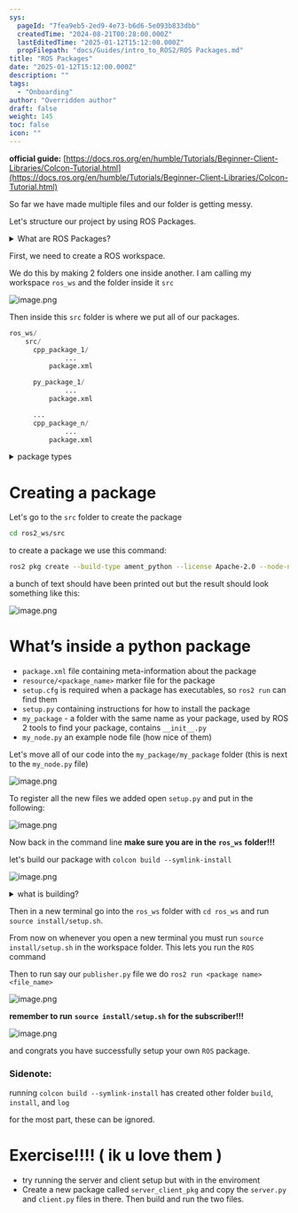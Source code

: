 ```yaml
---
sys:
  pageId: "7fea9eb5-2ed9-4e73-b6d6-5e093b833dbb"
  createdTime: "2024-08-21T00:28:00.000Z"
  lastEditedTime: "2025-01-12T15:12:00.000Z"
  propFilepath: "docs/Guides/intro_to_ROS2/ROS Packages.md"
title: "ROS Packages"
date: "2025-01-12T15:12:00.000Z"
description: ""
tags:
  - "Onboarding"
author: "Overridden author"
draft: false
weight: 145
toc: false
icon: ""
---
```


**official guide:** [https://docs.ros.org/en/humble/Tutorials/Beginner-Client-Libraries/Colcon-Tutorial.html](https://docs.ros.org/en/humble/Tutorials/Beginner-Client-Libraries/Colcon-Tutorial.html)

So far we have made multiple files and our folder is getting messy.

Let's structure our project by using ROS Packages.

<details>

<summary>What are ROS Packages?</summary>

ROS Packages are, as the name implies, packages of code that are highly sharable between ROS developers.

They consist of a folder, `package.xml` file, and source code

```python
      cpp_package_1/
		      ... imagine much code files here ..
          package.xml
```

</details>

First, we need to create a ROS workspace.

We do this by making 2 folders one inside another. I am calling my workspace `ros_ws` and the folder inside it `src`

![image.png](https://prod-files-secure.s3.us-west-2.amazonaws.com/d518164a-d88e-44d1-a4ee-3adb3bd8bce0/70706947-fd18-4537-a67b-e12946812d31/image.png?X-Amz-Algorithm=AWS4-HMAC-SHA256&X-Amz-Content-Sha256=UNSIGNED-PAYLOAD&X-Amz-Credential=ASIAZI2LB4665WNMJOUK%2F20250518%2Fus-west-2%2Fs3%2Faws4_request&X-Amz-Date=20250518T140504Z&X-Amz-Expires=3600&X-Amz-Security-Token=IQoJb3JpZ2luX2VjELz%2F%2F%2F%2F%2F%2F%2F%2F%2F%2FwEaCXVzLXdlc3QtMiJHMEUCIQCxybrWjK6%2B2RYJZGU%2FM3rqCg3m2eUalfwDCju9qUm5%2BAIgN4kQdUFdSB5yo3FkZp5XSNe5WbU71H8O%2FccGVRqBQBQq%2FwMIdRAAGgw2Mzc0MjMxODM4MDUiDMCzai0mDJOLDYsW7SrcA8HI4z6Pw31Y5QPwX4vib7SyTc6hATyJnmH7gcUvvYVHF1Talag6HTvcbB2g%2BmLL2S5oSfMeO%2BVrUwcSbekiSc0Zp643ryPvaY0I%2Bt0KTyE4Rrjg6n7MGKiQlUamZwK4lzwBmSW%2FNhI0lbQbj69F0gzBBlZGLrtTUb5x1qjK811BisOVX9Pt1ZetNJnoGqe%2FAn2LktNkt4671%2F0U9NLotwIGzzZs1JDhWdBJtQrbbMf0SmY2ud82E49943ndlvkoPZPuOeBInWE3jA8Y0C0uHNh7YDGV3Mooa5BiJdePJ4p4OkknVYDeJrJBQU%2BuACYC7OjhE3NLws4NK9aEyuN1RLafwJikSYJkX3OANF%2FtGS0WFFvaHKQCuCyDlcIDXrDCGaURQ4kfqaNflubSWtxrmPxSyINjmou0MI2yb4XzYctPg40kVLFmZEjVq0nwQoxwJzHbcX3f49DI%2BC56q3%2F9S1azNjevYHKh31kFA3N1LvbFJtwM%2FE0lul9XorA3%2BUo0h%2B1RSbImcf0d%2BWG8GswJrVMfVgzhCiF694y6%2BuyHa0hub%2FBIt6S0hvtNg4Bm8IBhOaA3HrwqQ8iDzJ0nBEBVH1dpLmMEnysyX32OeZdSYqUsv5ptjcwPvTpeOhfyMI6dp8EGOqUBltZBhi%2BypYUS2Y0T99K0B220R8mX%2BqcFNmTt4U8N4SKQ5YzTZBqXj2reTp1pFuvLHsAghK1FXniKatRdcbVqZDwod1jVhcWswPDdyWxKfc8AYeqLFgPOTQ91bT3WRKIiatUwLwehMq7vc1C8MXCcecrGk7qw4Ykp8PP8cwDbIlyfcWwnqmCE%2BP05MYgnC9cc%2BkjDzBHvf%2FB3gc3ifsy50reN36tq&X-Amz-Signature=caf1941e35c67189c4d144dbc7478c1682608157f5be42396ceb5fc2c8624363&X-Amz-SignedHeaders=host&x-id=GetObject)

Then inside this `src` folder is where we put all of our packages.

```python
ros_ws/
    src/
      cpp_package_1/
		      ...
          package.xml

      py_package_1/
		      ...
          package.xml

      ...
      cpp_package_n/
		      ...
          package.xml

```

<details>

<summary>package types</summary>

packages can be either `C++` or python.

the intern file structure is different for each but for this guide we will stick to creating python packages

</details>

# Creating a package

Let's go to the `src` folder to create the package

```bash
cd ros2_ws/src
```

to create a package we use this command:

```bash
ros2 pkg create --build-type ament_python --license Apache-2.0 --node-name my_node my_package
```

a bunch of text should have been printed out but the result should look something like this:

![image.png](https://prod-files-secure.s3.us-west-2.amazonaws.com/d518164a-d88e-44d1-a4ee-3adb3bd8bce0/e6cf1e3f-8512-4a3e-b131-079f800bf3e8/image.png?X-Amz-Algorithm=AWS4-HMAC-SHA256&X-Amz-Content-Sha256=UNSIGNED-PAYLOAD&X-Amz-Credential=ASIAZI2LB4665WNMJOUK%2F20250518%2Fus-west-2%2Fs3%2Faws4_request&X-Amz-Date=20250518T140504Z&X-Amz-Expires=3600&X-Amz-Security-Token=IQoJb3JpZ2luX2VjELz%2F%2F%2F%2F%2F%2F%2F%2F%2F%2FwEaCXVzLXdlc3QtMiJHMEUCIQCxybrWjK6%2B2RYJZGU%2FM3rqCg3m2eUalfwDCju9qUm5%2BAIgN4kQdUFdSB5yo3FkZp5XSNe5WbU71H8O%2FccGVRqBQBQq%2FwMIdRAAGgw2Mzc0MjMxODM4MDUiDMCzai0mDJOLDYsW7SrcA8HI4z6Pw31Y5QPwX4vib7SyTc6hATyJnmH7gcUvvYVHF1Talag6HTvcbB2g%2BmLL2S5oSfMeO%2BVrUwcSbekiSc0Zp643ryPvaY0I%2Bt0KTyE4Rrjg6n7MGKiQlUamZwK4lzwBmSW%2FNhI0lbQbj69F0gzBBlZGLrtTUb5x1qjK811BisOVX9Pt1ZetNJnoGqe%2FAn2LktNkt4671%2F0U9NLotwIGzzZs1JDhWdBJtQrbbMf0SmY2ud82E49943ndlvkoPZPuOeBInWE3jA8Y0C0uHNh7YDGV3Mooa5BiJdePJ4p4OkknVYDeJrJBQU%2BuACYC7OjhE3NLws4NK9aEyuN1RLafwJikSYJkX3OANF%2FtGS0WFFvaHKQCuCyDlcIDXrDCGaURQ4kfqaNflubSWtxrmPxSyINjmou0MI2yb4XzYctPg40kVLFmZEjVq0nwQoxwJzHbcX3f49DI%2BC56q3%2F9S1azNjevYHKh31kFA3N1LvbFJtwM%2FE0lul9XorA3%2BUo0h%2B1RSbImcf0d%2BWG8GswJrVMfVgzhCiF694y6%2BuyHa0hub%2FBIt6S0hvtNg4Bm8IBhOaA3HrwqQ8iDzJ0nBEBVH1dpLmMEnysyX32OeZdSYqUsv5ptjcwPvTpeOhfyMI6dp8EGOqUBltZBhi%2BypYUS2Y0T99K0B220R8mX%2BqcFNmTt4U8N4SKQ5YzTZBqXj2reTp1pFuvLHsAghK1FXniKatRdcbVqZDwod1jVhcWswPDdyWxKfc8AYeqLFgPOTQ91bT3WRKIiatUwLwehMq7vc1C8MXCcecrGk7qw4Ykp8PP8cwDbIlyfcWwnqmCE%2BP05MYgnC9cc%2BkjDzBHvf%2FB3gc3ifsy50reN36tq&X-Amz-Signature=fb45b006cb671a185329cf70ad91cbb07f00fdee8d39250a8434f9176f790751&X-Amz-SignedHeaders=host&x-id=GetObject)

# What’s inside a python package

- `package.xml` file containing meta-information about the package
- `resource/<package_name>` marker file for the package
- `setup.cfg` is required when a package has executables, so `ros2 run` can find them
- `setup.py` containing instructions for how to install the package
- `my_package` - a folder with the same name as your package, used by ROS 2 tools to find your package, contains `__init__.py`
- `my_node.py` an example node file (how nice of them)

Let's move all of our code into the `my_package/my_package` folder (this is next to the `my_node.py` file)

![image.png](https://prod-files-secure.s3.us-west-2.amazonaws.com/d518164a-d88e-44d1-a4ee-3adb3bd8bce0/9ce58f11-0da9-4d3e-b86d-506a9685d378/image.png?X-Amz-Algorithm=AWS4-HMAC-SHA256&X-Amz-Content-Sha256=UNSIGNED-PAYLOAD&X-Amz-Credential=ASIAZI2LB4665WNMJOUK%2F20250518%2Fus-west-2%2Fs3%2Faws4_request&X-Amz-Date=20250518T140504Z&X-Amz-Expires=3600&X-Amz-Security-Token=IQoJb3JpZ2luX2VjELz%2F%2F%2F%2F%2F%2F%2F%2F%2F%2FwEaCXVzLXdlc3QtMiJHMEUCIQCxybrWjK6%2B2RYJZGU%2FM3rqCg3m2eUalfwDCju9qUm5%2BAIgN4kQdUFdSB5yo3FkZp5XSNe5WbU71H8O%2FccGVRqBQBQq%2FwMIdRAAGgw2Mzc0MjMxODM4MDUiDMCzai0mDJOLDYsW7SrcA8HI4z6Pw31Y5QPwX4vib7SyTc6hATyJnmH7gcUvvYVHF1Talag6HTvcbB2g%2BmLL2S5oSfMeO%2BVrUwcSbekiSc0Zp643ryPvaY0I%2Bt0KTyE4Rrjg6n7MGKiQlUamZwK4lzwBmSW%2FNhI0lbQbj69F0gzBBlZGLrtTUb5x1qjK811BisOVX9Pt1ZetNJnoGqe%2FAn2LktNkt4671%2F0U9NLotwIGzzZs1JDhWdBJtQrbbMf0SmY2ud82E49943ndlvkoPZPuOeBInWE3jA8Y0C0uHNh7YDGV3Mooa5BiJdePJ4p4OkknVYDeJrJBQU%2BuACYC7OjhE3NLws4NK9aEyuN1RLafwJikSYJkX3OANF%2FtGS0WFFvaHKQCuCyDlcIDXrDCGaURQ4kfqaNflubSWtxrmPxSyINjmou0MI2yb4XzYctPg40kVLFmZEjVq0nwQoxwJzHbcX3f49DI%2BC56q3%2F9S1azNjevYHKh31kFA3N1LvbFJtwM%2FE0lul9XorA3%2BUo0h%2B1RSbImcf0d%2BWG8GswJrVMfVgzhCiF694y6%2BuyHa0hub%2FBIt6S0hvtNg4Bm8IBhOaA3HrwqQ8iDzJ0nBEBVH1dpLmMEnysyX32OeZdSYqUsv5ptjcwPvTpeOhfyMI6dp8EGOqUBltZBhi%2BypYUS2Y0T99K0B220R8mX%2BqcFNmTt4U8N4SKQ5YzTZBqXj2reTp1pFuvLHsAghK1FXniKatRdcbVqZDwod1jVhcWswPDdyWxKfc8AYeqLFgPOTQ91bT3WRKIiatUwLwehMq7vc1C8MXCcecrGk7qw4Ykp8PP8cwDbIlyfcWwnqmCE%2BP05MYgnC9cc%2BkjDzBHvf%2FB3gc3ifsy50reN36tq&X-Amz-Signature=134a445a0b8ea7427cd6c030d305c51bec0af9bd2f6f4d1c13f05fc8dde8058d&X-Amz-SignedHeaders=host&x-id=GetObject)

To register all the new files we added open `setup.py` and put in the following:

![image.png](https://prod-files-secure.s3.us-west-2.amazonaws.com/d518164a-d88e-44d1-a4ee-3adb3bd8bce0/1cd7c262-4cae-4496-9d75-c178537d24a2/image.png?X-Amz-Algorithm=AWS4-HMAC-SHA256&X-Amz-Content-Sha256=UNSIGNED-PAYLOAD&X-Amz-Credential=ASIAZI2LB4665WNMJOUK%2F20250518%2Fus-west-2%2Fs3%2Faws4_request&X-Amz-Date=20250518T140504Z&X-Amz-Expires=3600&X-Amz-Security-Token=IQoJb3JpZ2luX2VjELz%2F%2F%2F%2F%2F%2F%2F%2F%2F%2FwEaCXVzLXdlc3QtMiJHMEUCIQCxybrWjK6%2B2RYJZGU%2FM3rqCg3m2eUalfwDCju9qUm5%2BAIgN4kQdUFdSB5yo3FkZp5XSNe5WbU71H8O%2FccGVRqBQBQq%2FwMIdRAAGgw2Mzc0MjMxODM4MDUiDMCzai0mDJOLDYsW7SrcA8HI4z6Pw31Y5QPwX4vib7SyTc6hATyJnmH7gcUvvYVHF1Talag6HTvcbB2g%2BmLL2S5oSfMeO%2BVrUwcSbekiSc0Zp643ryPvaY0I%2Bt0KTyE4Rrjg6n7MGKiQlUamZwK4lzwBmSW%2FNhI0lbQbj69F0gzBBlZGLrtTUb5x1qjK811BisOVX9Pt1ZetNJnoGqe%2FAn2LktNkt4671%2F0U9NLotwIGzzZs1JDhWdBJtQrbbMf0SmY2ud82E49943ndlvkoPZPuOeBInWE3jA8Y0C0uHNh7YDGV3Mooa5BiJdePJ4p4OkknVYDeJrJBQU%2BuACYC7OjhE3NLws4NK9aEyuN1RLafwJikSYJkX3OANF%2FtGS0WFFvaHKQCuCyDlcIDXrDCGaURQ4kfqaNflubSWtxrmPxSyINjmou0MI2yb4XzYctPg40kVLFmZEjVq0nwQoxwJzHbcX3f49DI%2BC56q3%2F9S1azNjevYHKh31kFA3N1LvbFJtwM%2FE0lul9XorA3%2BUo0h%2B1RSbImcf0d%2BWG8GswJrVMfVgzhCiF694y6%2BuyHa0hub%2FBIt6S0hvtNg4Bm8IBhOaA3HrwqQ8iDzJ0nBEBVH1dpLmMEnysyX32OeZdSYqUsv5ptjcwPvTpeOhfyMI6dp8EGOqUBltZBhi%2BypYUS2Y0T99K0B220R8mX%2BqcFNmTt4U8N4SKQ5YzTZBqXj2reTp1pFuvLHsAghK1FXniKatRdcbVqZDwod1jVhcWswPDdyWxKfc8AYeqLFgPOTQ91bT3WRKIiatUwLwehMq7vc1C8MXCcecrGk7qw4Ykp8PP8cwDbIlyfcWwnqmCE%2BP05MYgnC9cc%2BkjDzBHvf%2FB3gc3ifsy50reN36tq&X-Amz-Signature=4b8ec2b073d51f9b82f59f6a5bebd3d99acd9b67c6263ca365e4924cc7109d8d&X-Amz-SignedHeaders=host&x-id=GetObject)

Now back in the command line **make sure you are in the** **`ros_ws`** **folder!!!**

let's build our package with `colcon build --symlink-install`

![image.png](https://prod-files-secure.s3.us-west-2.amazonaws.com/d518164a-d88e-44d1-a4ee-3adb3bd8bce0/2f2a0d27-b173-48fd-b189-5f5c0ce65619/image.png?X-Amz-Algorithm=AWS4-HMAC-SHA256&X-Amz-Content-Sha256=UNSIGNED-PAYLOAD&X-Amz-Credential=ASIAZI2LB4665WNMJOUK%2F20250518%2Fus-west-2%2Fs3%2Faws4_request&X-Amz-Date=20250518T140504Z&X-Amz-Expires=3600&X-Amz-Security-Token=IQoJb3JpZ2luX2VjELz%2F%2F%2F%2F%2F%2F%2F%2F%2F%2FwEaCXVzLXdlc3QtMiJHMEUCIQCxybrWjK6%2B2RYJZGU%2FM3rqCg3m2eUalfwDCju9qUm5%2BAIgN4kQdUFdSB5yo3FkZp5XSNe5WbU71H8O%2FccGVRqBQBQq%2FwMIdRAAGgw2Mzc0MjMxODM4MDUiDMCzai0mDJOLDYsW7SrcA8HI4z6Pw31Y5QPwX4vib7SyTc6hATyJnmH7gcUvvYVHF1Talag6HTvcbB2g%2BmLL2S5oSfMeO%2BVrUwcSbekiSc0Zp643ryPvaY0I%2Bt0KTyE4Rrjg6n7MGKiQlUamZwK4lzwBmSW%2FNhI0lbQbj69F0gzBBlZGLrtTUb5x1qjK811BisOVX9Pt1ZetNJnoGqe%2FAn2LktNkt4671%2F0U9NLotwIGzzZs1JDhWdBJtQrbbMf0SmY2ud82E49943ndlvkoPZPuOeBInWE3jA8Y0C0uHNh7YDGV3Mooa5BiJdePJ4p4OkknVYDeJrJBQU%2BuACYC7OjhE3NLws4NK9aEyuN1RLafwJikSYJkX3OANF%2FtGS0WFFvaHKQCuCyDlcIDXrDCGaURQ4kfqaNflubSWtxrmPxSyINjmou0MI2yb4XzYctPg40kVLFmZEjVq0nwQoxwJzHbcX3f49DI%2BC56q3%2F9S1azNjevYHKh31kFA3N1LvbFJtwM%2FE0lul9XorA3%2BUo0h%2B1RSbImcf0d%2BWG8GswJrVMfVgzhCiF694y6%2BuyHa0hub%2FBIt6S0hvtNg4Bm8IBhOaA3HrwqQ8iDzJ0nBEBVH1dpLmMEnysyX32OeZdSYqUsv5ptjcwPvTpeOhfyMI6dp8EGOqUBltZBhi%2BypYUS2Y0T99K0B220R8mX%2BqcFNmTt4U8N4SKQ5YzTZBqXj2reTp1pFuvLHsAghK1FXniKatRdcbVqZDwod1jVhcWswPDdyWxKfc8AYeqLFgPOTQ91bT3WRKIiatUwLwehMq7vc1C8MXCcecrGk7qw4Ykp8PP8cwDbIlyfcWwnqmCE%2BP05MYgnC9cc%2BkjDzBHvf%2FB3gc3ifsy50reN36tq&X-Amz-Signature=1bcfb14a7bb9648c0ba05d89021674dfc0c87ac7e3f8e334e17e29bdefe59e96&X-Amz-SignedHeaders=host&x-id=GetObject)

<details>

<summary>what is building?</summary>

if you are a CS major at Rose-Hulman you will learn the answer to this in CSSE132

but TLDR; is it combines all the code files into one program that can be run easily 

</details>

Then in a new terminal go into the `ros_ws` folder with `cd ros_ws` and run `source install/setup.sh`. 

From now on whenever you open a new terminal you must run `source install/setup.sh` in the workspace folder. This lets you run the `ROS` command

Then to run say our `publisher.py` file we do `ros2 run <package name> <file_name>`

![image.png](https://prod-files-secure.s3.us-west-2.amazonaws.com/d518164a-d88e-44d1-a4ee-3adb3bd8bce0/4f4b1219-3a44-4632-aa0a-ce3471699f59/image.png?X-Amz-Algorithm=AWS4-HMAC-SHA256&X-Amz-Content-Sha256=UNSIGNED-PAYLOAD&X-Amz-Credential=ASIAZI2LB4665WNMJOUK%2F20250518%2Fus-west-2%2Fs3%2Faws4_request&X-Amz-Date=20250518T140504Z&X-Amz-Expires=3600&X-Amz-Security-Token=IQoJb3JpZ2luX2VjELz%2F%2F%2F%2F%2F%2F%2F%2F%2F%2FwEaCXVzLXdlc3QtMiJHMEUCIQCxybrWjK6%2B2RYJZGU%2FM3rqCg3m2eUalfwDCju9qUm5%2BAIgN4kQdUFdSB5yo3FkZp5XSNe5WbU71H8O%2FccGVRqBQBQq%2FwMIdRAAGgw2Mzc0MjMxODM4MDUiDMCzai0mDJOLDYsW7SrcA8HI4z6Pw31Y5QPwX4vib7SyTc6hATyJnmH7gcUvvYVHF1Talag6HTvcbB2g%2BmLL2S5oSfMeO%2BVrUwcSbekiSc0Zp643ryPvaY0I%2Bt0KTyE4Rrjg6n7MGKiQlUamZwK4lzwBmSW%2FNhI0lbQbj69F0gzBBlZGLrtTUb5x1qjK811BisOVX9Pt1ZetNJnoGqe%2FAn2LktNkt4671%2F0U9NLotwIGzzZs1JDhWdBJtQrbbMf0SmY2ud82E49943ndlvkoPZPuOeBInWE3jA8Y0C0uHNh7YDGV3Mooa5BiJdePJ4p4OkknVYDeJrJBQU%2BuACYC7OjhE3NLws4NK9aEyuN1RLafwJikSYJkX3OANF%2FtGS0WFFvaHKQCuCyDlcIDXrDCGaURQ4kfqaNflubSWtxrmPxSyINjmou0MI2yb4XzYctPg40kVLFmZEjVq0nwQoxwJzHbcX3f49DI%2BC56q3%2F9S1azNjevYHKh31kFA3N1LvbFJtwM%2FE0lul9XorA3%2BUo0h%2B1RSbImcf0d%2BWG8GswJrVMfVgzhCiF694y6%2BuyHa0hub%2FBIt6S0hvtNg4Bm8IBhOaA3HrwqQ8iDzJ0nBEBVH1dpLmMEnysyX32OeZdSYqUsv5ptjcwPvTpeOhfyMI6dp8EGOqUBltZBhi%2BypYUS2Y0T99K0B220R8mX%2BqcFNmTt4U8N4SKQ5YzTZBqXj2reTp1pFuvLHsAghK1FXniKatRdcbVqZDwod1jVhcWswPDdyWxKfc8AYeqLFgPOTQ91bT3WRKIiatUwLwehMq7vc1C8MXCcecrGk7qw4Ykp8PP8cwDbIlyfcWwnqmCE%2BP05MYgnC9cc%2BkjDzBHvf%2FB3gc3ifsy50reN36tq&X-Amz-Signature=3a007e0c4b148432491de58e866078b88660f3d6ea098952d2464eb6073e7ab9&X-Amz-SignedHeaders=host&x-id=GetObject)

**remember to run** **`source install/setup.sh`** **for the subscriber!!!**

![image.png](https://prod-files-secure.s3.us-west-2.amazonaws.com/d518164a-d88e-44d1-a4ee-3adb3bd8bce0/02121119-dad4-49ec-8356-c956108b4243/image.png?X-Amz-Algorithm=AWS4-HMAC-SHA256&X-Amz-Content-Sha256=UNSIGNED-PAYLOAD&X-Amz-Credential=ASIAZI2LB4665WNMJOUK%2F20250518%2Fus-west-2%2Fs3%2Faws4_request&X-Amz-Date=20250518T140504Z&X-Amz-Expires=3600&X-Amz-Security-Token=IQoJb3JpZ2luX2VjELz%2F%2F%2F%2F%2F%2F%2F%2F%2F%2FwEaCXVzLXdlc3QtMiJHMEUCIQCxybrWjK6%2B2RYJZGU%2FM3rqCg3m2eUalfwDCju9qUm5%2BAIgN4kQdUFdSB5yo3FkZp5XSNe5WbU71H8O%2FccGVRqBQBQq%2FwMIdRAAGgw2Mzc0MjMxODM4MDUiDMCzai0mDJOLDYsW7SrcA8HI4z6Pw31Y5QPwX4vib7SyTc6hATyJnmH7gcUvvYVHF1Talag6HTvcbB2g%2BmLL2S5oSfMeO%2BVrUwcSbekiSc0Zp643ryPvaY0I%2Bt0KTyE4Rrjg6n7MGKiQlUamZwK4lzwBmSW%2FNhI0lbQbj69F0gzBBlZGLrtTUb5x1qjK811BisOVX9Pt1ZetNJnoGqe%2FAn2LktNkt4671%2F0U9NLotwIGzzZs1JDhWdBJtQrbbMf0SmY2ud82E49943ndlvkoPZPuOeBInWE3jA8Y0C0uHNh7YDGV3Mooa5BiJdePJ4p4OkknVYDeJrJBQU%2BuACYC7OjhE3NLws4NK9aEyuN1RLafwJikSYJkX3OANF%2FtGS0WFFvaHKQCuCyDlcIDXrDCGaURQ4kfqaNflubSWtxrmPxSyINjmou0MI2yb4XzYctPg40kVLFmZEjVq0nwQoxwJzHbcX3f49DI%2BC56q3%2F9S1azNjevYHKh31kFA3N1LvbFJtwM%2FE0lul9XorA3%2BUo0h%2B1RSbImcf0d%2BWG8GswJrVMfVgzhCiF694y6%2BuyHa0hub%2FBIt6S0hvtNg4Bm8IBhOaA3HrwqQ8iDzJ0nBEBVH1dpLmMEnysyX32OeZdSYqUsv5ptjcwPvTpeOhfyMI6dp8EGOqUBltZBhi%2BypYUS2Y0T99K0B220R8mX%2BqcFNmTt4U8N4SKQ5YzTZBqXj2reTp1pFuvLHsAghK1FXniKatRdcbVqZDwod1jVhcWswPDdyWxKfc8AYeqLFgPOTQ91bT3WRKIiatUwLwehMq7vc1C8MXCcecrGk7qw4Ykp8PP8cwDbIlyfcWwnqmCE%2BP05MYgnC9cc%2BkjDzBHvf%2FB3gc3ifsy50reN36tq&X-Amz-Signature=4be5bccdce410885558c7887653e273aff0ab0357abe774f42ced8c467da880e&X-Amz-SignedHeaders=host&x-id=GetObject)

and congrats you have successfully setup your own `ROS` package.

### Sidenote:

running `colcon build --symlink-install` has created other folder `build`, `install`, and `log`

for the most part, these can be ignored.

# Exercise!!!! ( ik u love them )

- try running the server and client setup but with in the enviroment
- Create a new package called `server_client_pkg` and copy the `server.py` and `client.py` files in there. Then build and run the two files.
